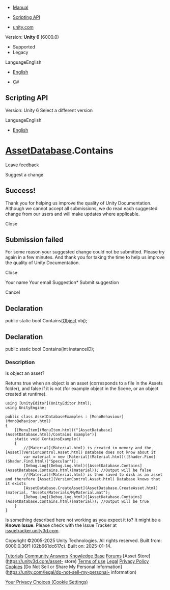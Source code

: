 [ ]()

  * [Manual](../Manual/index.html)
  * [Scripting API](../ScriptReference/index.html)

  * [unity.com](https://unity.com/)

Version: **Unity 6** (6000.0)

  * Supported
  * Legacy

LanguageEnglish

  * [English]()

  * C#

[ ](https://docs.unity3d.com)

## Scripting API

Version: Unity 6 Select a different version

LanguageEnglish

  * [English]()

#  [AssetDatabase](AssetDatabase.html).Contains

Leave feedback

Suggest a change

## Success!

Thank you for helping us improve the quality of Unity Documentation. Although
we cannot accept all submissions, we do read each suggested change from our
users and will make updates where applicable.

Close

## Submission failed

For some reason your suggested change could not be submitted. Please <a>try
again</a> in a few minutes. And thank you for taking the time to help us
improve the quality of Unity Documentation.

Close

Your name Your email Suggestion* Submit suggestion

Cancel

[ ]()

## Declaration

public static bool Contains([Object](Object.html) obj);

## Declaration

public static bool Contains(int instanceID);

### Description

Is object an asset?

Returns true when an object is an asset (corresponds to a file in the Assets
folder), and false if it is not (for example object in the Scene, or an object
created at runtime).

    
    
    using [UnityEditor](UnityEditor.html);
    using UnityEngine;  
      
    public class AssetDatabaseExamples : [MonoBehaviour](MonoBehaviour.html)
    {
        [[MenuItem](MenuItem.html)("[AssetDatabase](AssetDatabase.html)/Contains Example")]
        static void ContainsExample()
        {
            //[Material](Material.html) is created in memory and the [Asset](VersionControl.Asset.html) Database does not know about it
            var material = new [Material](Material.html)([Shader.Find](Shader.Find.html)("Specular"));
            [Debug.Log](Debug.Log.html)([AssetDatabase.Contains](AssetDatabase.Contains.html)(material)); //Output will be false
            //[Material](Material.html) is then saved to disk as an asset and therefore [Asset](VersionControl.Asset.html) Database knows that it exists
            [AssetDatabase.CreateAsset](AssetDatabase.CreateAsset.html)(material, "Assets/Materials/MyMaterial.mat");
            [Debug.Log](Debug.Log.html)([AssetDatabase.Contains](AssetDatabase.Contains.html)(material)); //Output will be true
        }
    }

Is something described here not working as you expect it to? It might be a
**Known Issue**. Please check with the Issue Tracker at
[issuetracker.unity3d.com](https://issuetracker.unity3d.com).

Copyright ©2005-2025 Unity Technologies. All rights reserved. Built from:
6000.0.36f1 (02b661dc617c). Built on: 2025-01-14.

[Tutorials](https://unity3d.com/learn) [Community
Answers](https://answers.unity3d.com) [Knowledge
Base](https://support.unity3d.com/hc/en-us)
[Forums](https://forum.unity3d.com) [Asset Store](https://unity3d.com/asset-
store) [Terms of use](https://docs.unity3d.com/Manual/TermsOfUse.html)
[Legal](https://unity.com/legal) [Privacy
Policy](https://unity.com/legal/privacy-policy)
[Cookies](https://unity.com/legal/cookie-policy) [Do Not Sell or Share My
Personal Information](https://unity.com/legal/do-not-sell-my-personal-
information)

[Your Privacy Choices (Cookie Settings)](javascript:void\(0\);)

